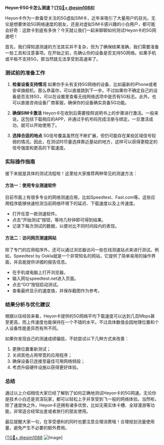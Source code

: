 **Heyon卡5G卡怎么测速？[[TG💪+ @esim1088](https://t.me/s/esim1088)]**

Heyon卡作为一款备受关注的5G虚拟SIM卡，近年来吸引了大量用户的目光。无论是想要体验5G网络速度的朋友，还是对虚拟SIM卡感兴趣的小白用户，都可能会好奇：这款卡到底有多快？今天就让我们一起来聊聊如何测试Heyon卡的5G网速吧！

首先，我们得知道测速的方法其实并不复杂，但为了确保结果准确，我们需要准备一些工具和注意事项。在开始之前，先确认你的设备是否支持5G网络。如果手机或平板不支持5G，那当然就无法享受到高速率了。

### 测试前的准备工作

1. **检查设备支持情况**
   如果你手头有支持5G网络的设备，比如最新的iPhone或者安卓旗舰机，那么恭喜你，可以直接跳到下一步。不过如果你不确定自己的设备是否支持5G，可以在设置里查看无线网络选项中是否有5G标志。此外，也可以直接咨询设备厂商客服，确保你的设备确实具备5G功能。

2. **确保SIM卡激活**
   Heyon卡在收到后需要按照说明书上的步骤进行激活。一般来说，这包括下载相应的APP，并通过手机号码完成注册与绑定。一旦激活成功，就可以开始使用了。

3. **选择合适的地点**
   5G信号覆盖虽然在不断扩展，但仍可能存在某些区域信号较弱的情况。因此，在测试时尽量选择靠近基站的地方，这样可以获得更稳定的信号强度和更高的下载速度。

### 实际操作指南

接下来就是具体的测试流程啦！这里给大家推荐两种常见的测速方法：

#### 方法一：使用专业测速软件

目前市面上有很多专业的网络测速应用，比如Speedtest、Fast.com等。这些应用程序能够快速检测当前网络环境下的延迟、下载速度以及上传速度。

- 打开任意一款测速软件。
- 点击“开始测试”按钮，等待几秒钟即可得到结果。
- 记录下每次测试的数据，以便对比不同时间段内的表现。

#### 方法二：访问网页测速网站

除了专门的应用程序外，还可以通过浏览器访问一些在线测速站点来进行测试。例如，Speedtest by Ookla就是一个非常知名的网站，它提供了简单易用的操作界面，并且能提供详细的报告信息。

- 在手机或电脑上打开浏览器。
- 输入网址speedtest.net进入页面。
- 点击“GO”按钮启动测试。
- 查看最终显示的速度值，并保存截图作为参考。

### 结果分析与优化建议

根据以往经验来看，Heyon卡提供的5G网络平均下载速度可以达到几百Mbps甚至更高，而上传速度也能保持在一个不错的水平。不过具体数值会因地理位置和个人设备性能差异而有所不同。

如果你发现自己的测速成绩偏低，不妨尝试以下几种方式来改善：

1. 更换位置重新测试；
2. 关闭其他占用带宽的应用程序；
3. 确保设备已连接至最佳可用网络频段；
4. 考虑升级硬件设施以获得更好体验。

### 总结

通过以上介绍相信大家已经了解到了如何正确地测试Heyon卡的5G网速。无论你是技术小白还是资深玩家，都可以轻松上手并享受到飞一般的网络体验。当然啦，除了速度快之外，Heyon卡还拥有诸多优势，比如无需实体卡槽、全球漫游等功能，非常适合经常出差或者旅行的朋友使用。

最后提醒大家一句，在享受便利的同时也要注意合理消费哦！合理规划流量使用量，避免产生不必要的额外费用。

[[TG💪+ @esim1088](https://t.me/s/esim1088) ![Image](https://i.postimg.cc/4NQfJmqS/Snipaste-2025-05-13-00-14-12.png)]